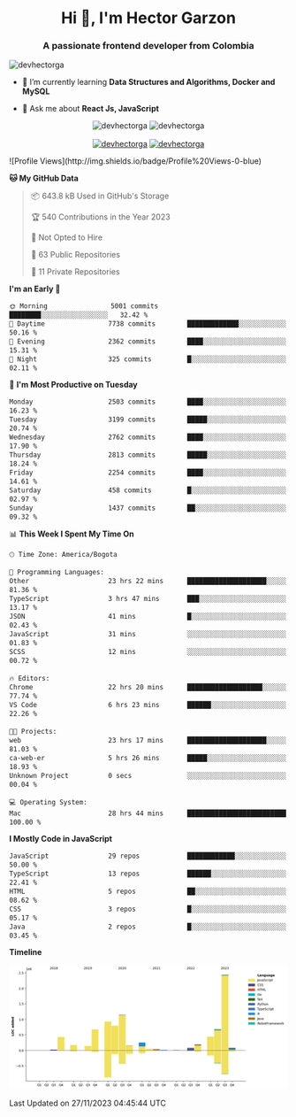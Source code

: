 <h1 align="center">Hi 👋, I'm Hector Garzon</h1>
<h3 align="center">A passionate frontend developer from Colombia</h3>

<p align="left"> <img src="https://komarev.com/ghpvc/?username=devhectorga" alt="devhectorga" /> </p>

- 🌱 I’m currently learning **Data Structures and Algorithms, Docker and MySQL**

- 💬 Ask me about **React Js, JavaScript**

<p align="center"> <img src="https://github-readme-stats.vercel.app/api?username=devhectorga&count_private=true&show_icons=true" alt="devhectorga" /> <img src="https://github-readme-stats.vercel.app/api/top-langs/?username=devhectorga&layout=compact" alt="devhectorga" /></p>

<p align="center">
<a href="https://twitter.com/devhectorga" target="blank"><img align="center" src="https://cdn.jsdelivr.net/npm/simple-icons@3.0.1/icons/twitter.svg" alt="devhectorga" height="20" width="20" /></a>
<a href="https://linkedin.com/in/devhectorga" target="blank"><img align="center" src="https://cdn.jsdelivr.net/npm/simple-icons@3.0.1/icons/linkedin.svg" alt="devhectorga" height="20" width="20" /></a>
</p>
<!--START_SECTION:waka-->
![Profile Views](http://img.shields.io/badge/Profile%20Views-0-blue)

**🐱 My GitHub Data** 

> 📦 643.8 kB Used in GitHub's Storage 
 > 
> 🏆 540 Contributions in the Year 2023
 > 
> 🚫 Not Opted to Hire
 > 
> 📜 63 Public Repositories 
 > 
> 🔑 11 Private Repositories 
 > 
**I'm an Early 🐤** 

```text
🌞 Morning                5001 commits        ████████░░░░░░░░░░░░░░░░░   32.42 % 
🌆 Daytime                7738 commits        █████████████░░░░░░░░░░░░   50.16 % 
🌃 Evening                2362 commits        ████░░░░░░░░░░░░░░░░░░░░░   15.31 % 
🌙 Night                  325 commits         █░░░░░░░░░░░░░░░░░░░░░░░░   02.11 % 
```
📅 **I'm Most Productive on Tuesday** 

```text
Monday                   2503 commits        ████░░░░░░░░░░░░░░░░░░░░░   16.23 % 
Tuesday                  3199 commits        █████░░░░░░░░░░░░░░░░░░░░   20.74 % 
Wednesday                2762 commits        ████░░░░░░░░░░░░░░░░░░░░░   17.90 % 
Thursday                 2813 commits        █████░░░░░░░░░░░░░░░░░░░░   18.24 % 
Friday                   2254 commits        ████░░░░░░░░░░░░░░░░░░░░░   14.61 % 
Saturday                 458 commits         █░░░░░░░░░░░░░░░░░░░░░░░░   02.97 % 
Sunday                   1437 commits        ██░░░░░░░░░░░░░░░░░░░░░░░   09.32 % 
```


📊 **This Week I Spent My Time On** 

```text
🕑︎ Time Zone: America/Bogota

💬 Programming Languages: 
Other                    23 hrs 22 mins      ████████████████████░░░░░   81.36 % 
TypeScript               3 hrs 47 mins       ███░░░░░░░░░░░░░░░░░░░░░░   13.17 % 
JSON                     41 mins             █░░░░░░░░░░░░░░░░░░░░░░░░   02.43 % 
JavaScript               31 mins             ░░░░░░░░░░░░░░░░░░░░░░░░░   01.83 % 
SCSS                     12 mins             ░░░░░░░░░░░░░░░░░░░░░░░░░   00.72 % 

🔥 Editors: 
Chrome                   22 hrs 20 mins      ███████████████████░░░░░░   77.74 % 
VS Code                  6 hrs 23 mins       ██████░░░░░░░░░░░░░░░░░░░   22.26 % 

🐱‍💻 Projects: 
web                      23 hrs 17 mins      ████████████████████░░░░░   81.03 % 
ca-web-er                5 hrs 26 mins       █████░░░░░░░░░░░░░░░░░░░░   18.93 % 
Unknown Project          0 secs              ░░░░░░░░░░░░░░░░░░░░░░░░░   00.04 % 

💻 Operating System: 
Mac                      28 hrs 44 mins      █████████████████████████   100.00 % 
```

**I Mostly Code in JavaScript** 

```text
JavaScript               29 repos            ████████████░░░░░░░░░░░░░   50.00 % 
TypeScript               13 repos            ██████░░░░░░░░░░░░░░░░░░░   22.41 % 
HTML                     5 repos             ██░░░░░░░░░░░░░░░░░░░░░░░   08.62 % 
CSS                      3 repos             █░░░░░░░░░░░░░░░░░░░░░░░░   05.17 % 
Java                     2 repos             █░░░░░░░░░░░░░░░░░░░░░░░░   03.45 % 
```



**Timeline**

![Lines of Code chart](https://raw.githubusercontent.com/devHectorGa/devHectorGa/master/assets/bar_graph.png)


 Last Updated on 27/11/2023 04:45:44 UTC
<!--END_SECTION:waka-->
